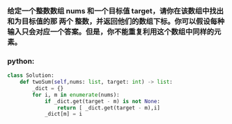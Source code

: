 ### 给定一个整数数组 nums 和一个目标值 target，请你在该数组中找出和为目标值的那 两个 整数，并返回他们的数组下标。你可以假设每种输入只会对应一个答案。但是，你不能重复利用这个数组中同样的元素。



### python:

``` python
class Solution:
    def twoSum(self,nums: list, target: int) -> list:
        _dict = {}
        for i, m in enumerate(nums):
            if _dict.get(target - m) is not None:
                return [ _dict.get(target - m),i]
            _dict[m] = i

```


